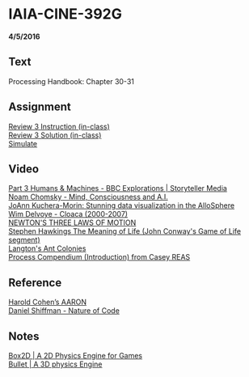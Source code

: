 # IAIA-CINE-392G
**4/5/2016**
  
## Text
Processing Handbook: Chapter 30-31 

## Assignment
[Review 3 Instruction (in-class)](../demo/Review3/Review3.md)  
[Review 3 Solution (in-class)](../demo/Review3/Review3.pde)  
[Simulate](../assignment/A8-Simulate.md)  

## Video  
[Part 3 Humans & Machines - BBC Explorations | Storyteller Media](https://www.youtube.com/watch?v=AsRk9DtDBu8)  
[Noam Chomsky - Mind, Consciousness and A.I.](https://www.youtube.com/watch?v=0ORHGa-vQp0)  
[JoAnn Kuchera-Morin: Stunning data visualization in the AlloSphere](https://www.ted.com/talks/joann_kuchera_morin_tours_the_allosphere?language=en#t-317313)  
[Wim Delvoye - Cloaca (2000-2007)](https://vimeo.com/45127139)  
[NEWTON'S THREE LAWS OF MOTION](https://science360.gov/obj/video/642db496-d506-432e-85b4-4e38f75d9142/newtons-three-laws-motion)  
[Stephen Hawkings The Meaning of Life (John Conway's Game of Life segment)](https://www.youtube.com/watch?v=CgOcEZinQ2I&list=PLWZrpIHt9H2J7W-Tyx2AdiqbRwv58BTKq&index=1)  
[Langton's Ant Colonies](https://www.youtube.com/watch?v=w6XQQhCgq5c)  
[Process Compendium (Introduction) from Casey REAS](https://vimeo.com/22955812)  

## Reference
[Harold Cohen’s AARON](https://www.youtube.com/watch?v=AsRk9DtDBu8)  
[Daniel Shiffman -  Nature of Code](http://natureofcode.com/)  

## Notes
[Box2D | A 2D Physics Engine for Games](http://box2d.org/)  
[Bullet | A 3D physics Engine](http://bulletphysics.org/wordpress/) 
